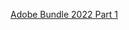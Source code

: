 [Adobe Bundle 2022 Part 1](https://drive.google.com/drive/folders/10dXJw33uOHYIQWvnYfHWXBsltp08Wwen?usp=sharing)
